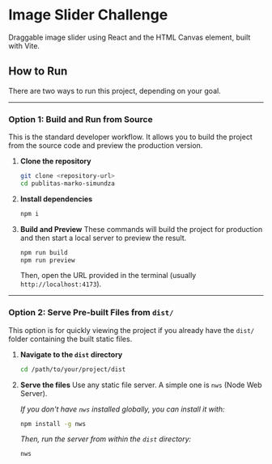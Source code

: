 # Image Slider Challenge

Draggable image slider using React and the HTML Canvas element, built with Vite.

## How to Run

There are two ways to run this project, depending on your goal.

---

### Option 1: Build and Run from Source

This is the standard developer workflow. It allows you to build the project from the source code and preview the production version.

1.  **Clone the repository**
    ```bash
    git clone <repository-url>
    cd publitas-marko-simundza
    ```

2.  **Install dependencies**
    ```bash
    npm i
    ```

3.  **Build and Preview**
    These commands will build the project for production and then start a local server to preview the result.
    ```bash
    npm run build
    npm run preview
    ```
    Then, open the URL provided in the terminal (usually `http://localhost:4173`).

---

### Option 2: Serve Pre-built Files from `dist/`

This option is for quickly viewing the project if you already have the `dist/` folder containing the built static files.

1.  **Navigate to the `dist` directory**
    ```bash
    cd /path/to/your/project/dist
    ```

2.  **Serve the files**
    Use any static file server. A simple one is `nws` (Node Web Server).

    *If you don't have `nws` installed globally, you can install it with:*
    ```bash
    npm install -g nws
    ```

    *Then, run the server from within the `dist` directory:*
    ```bash
    nws
    ```